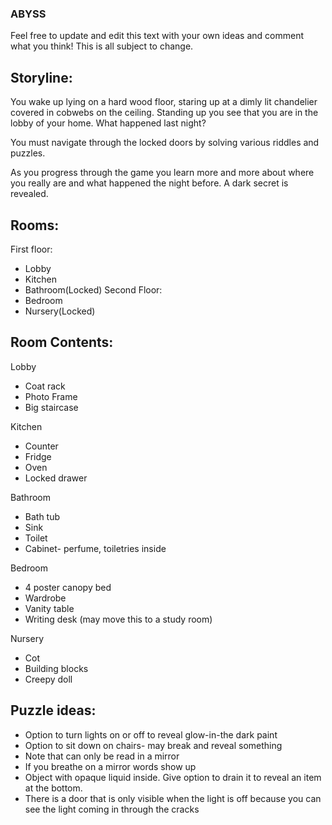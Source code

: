 ### ABYSS
Feel free to update and edit this text with your own ideas and comment what you think! This is all subject to change.

## Storyline:

You wake up lying on a hard wood floor, staring up at a dimly lit chandelier covered in cobwebs on the ceiling. Standing up you see that you are in the lobby of your home. What happened last night?

You must navigate through the locked doors by solving various riddles and puzzles.

As you progress through the game you learn more and more about where you really are and what happened the night before. A dark secret is revealed.

## Rooms:

First floor:
  * Lobby
  * Kitchen
  * Bathroom(Locked)
Second Floor: 
  * Bedroom
  * Nursery(Locked)

## Room Contents:

Lobby
* Coat rack
* Photo Frame
* Big staircase


Kitchen
* Counter
* Fridge
* Oven
* Locked drawer

Bathroom
* Bath tub
* Sink
* Toilet
* Cabinet- perfume, toiletries inside

Bedroom
* 4 poster canopy bed
* Wardrobe
* Vanity table
* Writing desk (may move this to a study room)

Nursery
* Cot
* Building blocks
* Creepy doll

## Puzzle ideas:

* Option to turn lights on or off to reveal glow-in-the dark paint
* Option to sit down on chairs- may break and reveal something
* Note that can only be read in a mirror
* If you breathe on a mirror words show up
* Object with opaque liquid inside. Give option to drain it to reveal an item at the bottom.
* There is a door that is only visible when the light is off because you can see the light coming in through the cracks
